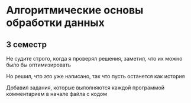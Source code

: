 # Алгоритмические основы обработки данных 
## 3 семестр

<p> Не судите строго, когда я проверял решения, заметил, что их можно было бы оптимизировать </p>
<p> Но решил, что это уже написано, так что пусть останется как история </p>
<p> Добавил задания, которые выполняются каждой программой комментарием в начале файла с кодом </p>
